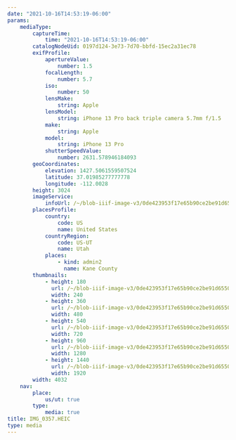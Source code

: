```yaml
---
date: "2021-10-16T14:53:19-06:00"
params:
    mediaType:
        captureTime:
            time: "2021-10-16T14:53:19-06:00"
        catalogNodeUid: 0197d124-3e73-7d70-bbfd-15ec2a31ec78
        exifProfile:
            apertureValue:
                number: 1.5
            focalLength:
                number: 5.7
            iso:
                number: 50
            lensMake:
                string: Apple
            lensModel:
                string: iPhone 13 Pro back triple camera 5.7mm f/1.5
            make:
                string: Apple
            model:
                string: iPhone 13 Pro
            shutterSpeedValue:
                number: 2631.578946184093
        geoCoordinates:
            elevation: 1427.5061559507524
            latitude: 37.01985277777778
            longitude: -112.0028
        height: 3024
        imageService:
            infoUrl: /~/blob-iiif-image-v3/0de423953f17e65b90ce2be91d65509d1fb232204de49bb57dd187340991029c/info.json
        placesProfile:
            country:
                code: US
                name: United States
            countryRegion:
                code: US-UT
                name: Utah
            places:
                - kind: admin2
                  name: Kane County
        thumbnails:
            - height: 180
              url: /~/blob-iiif-image-v3/0de423953f17e65b90ce2be91d65509d1fb232204de49bb57dd187340991029c/full/240%2C180/0/default.jpg
              width: 240
            - height: 360
              url: /~/blob-iiif-image-v3/0de423953f17e65b90ce2be91d65509d1fb232204de49bb57dd187340991029c/full/480%2C360/0/default.jpg
              width: 480
            - height: 540
              url: /~/blob-iiif-image-v3/0de423953f17e65b90ce2be91d65509d1fb232204de49bb57dd187340991029c/full/720%2C540/0/default.jpg
              width: 720
            - height: 960
              url: /~/blob-iiif-image-v3/0de423953f17e65b90ce2be91d65509d1fb232204de49bb57dd187340991029c/full/1280%2C960/0/default.jpg
              width: 1280
            - height: 1440
              url: /~/blob-iiif-image-v3/0de423953f17e65b90ce2be91d65509d1fb232204de49bb57dd187340991029c/full/1920%2C1440/0/default.jpg
              width: 1920
        width: 4032
    nav:
        place:
            us/ut: true
        type:
            media: true
title: IMG_0357.HEIC
type: media
---
```


